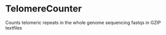 # TelomereCounter
Counts telomeric repeats in the whole genome sequencing fastqs in GZIP textfiles 
